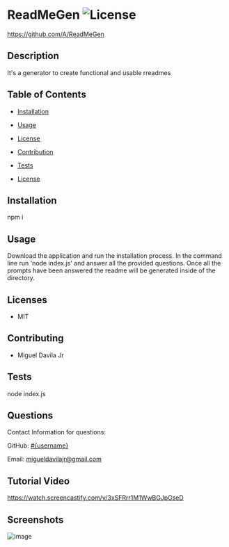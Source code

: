 


# ReadMeGen ![License](https://img.shields.io/static/v1?label=License&message=MIT&color=BLUE)
https://github.com/A/ReadMeGen

## Description

It's a generator to create functional and usable rreadmes

## Table of Contents

* [Installation](#installation)
* [Usage](#usage)
* [License](#license)
* [Contribution](#contribution)
* [Tests](#test)


* [License](#license)

## Installation
npm i

## Usage
Download the application and run the installation process. In the command line run 'node index.js' and answer all the provided questions. Once all the prompts have been answered the readme will be generated inside of the directory. 

## Licenses

* MIT

## Contributing

* Miguel Davila Jr

## Tests

node index.js

## Questions

Contact Information for questions: 


GitHub: [#{username}](https:www.github.com/MaDavilaJr) 

Email: migueldavilajr@gmail.com

## Tutorial Video
https://watch.screencastify.com/v/3xSFRrr1M1WwBGJpGseD

## Screenshots
![image](https://user-images.githubusercontent.com/93358568/150702455-6ecfa329-26e4-4b56-8bd0-30dd660fe1c6.png)


